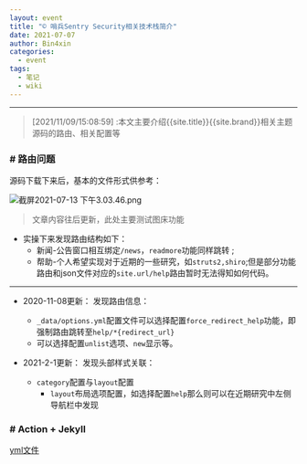 ```yaml
---
layout: event
title: "© 哨兵Sentry Security相关技术栈简介"
date: 2021-07-07
author: Bin4xin
categories:
  - event
tags:
  - 笔记
  - wiki
---
```


---

> [2021/11/09/15:08:59] :本文主要介绍{{site.title}}{{site.brand}}相关主题源码的路由、相关配置等


### # 路由问题

源码下载下来后，基本的文件形式供参考：

![截屏2021-07-13 下午3.03.46.png](https://i.loli.net/2021/07/13/o4gb1veWBlfyx8T.png)

> 文章内容往后更新，此处主要测试图床功能

* 实操下来发现路由结构如下：
  - 新闻-公告窗口相互绑定`/news`，`readmore`功能同样跳转	;
  - 帮助-个人希望实现对于近期的一些研究，如`struts2,shiro`;但是部分功能路由和json文件对应的`site.url/help`路由暂时无法得知如何代码。

***
* 2020-11-08更新：
发现路由信息：
  - `_data/options.yml`配置文件可以选择配置`force_redirect_help`功能，即强制路由跳转至`help/*{redirect_url}`
  -	可以选择配置`unlist`选项、`new`显示等。

* 2021-2-1更新：
发现头部样式关联：
  - `category`配置与`layout`配置
    - `layout`布局选项配置，如选择配置`help`那么则可以在近期研究中左侧导航栏中发现
 
### # Action + Jekyll

[yml文件](https://github.com/Bin4xin/bin4xin.github.io/blob/main/.github/workflows/deploy.yml)

